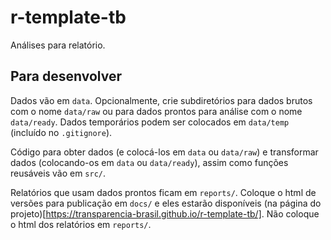 # r-template-tb
Análises para relatório.

## Para desenvolver

Dados vão em `data`. Opcionalmente, crie subdiretórios para dados brutos com o nome `data/raw` ou para dados prontos para análise com o nome `data/ready`. Dados temporários podem ser colocados em `data/temp` (incluído no `.gitignore`). 

Código para obter dados (e colocá-los em `data` ou `data/raw`) e transformar dados (colocando-os em `data` ou `data/ready`), assim como funções reusáveis vão em `src/`.

Relatórios que usam dados prontos ficam em `reports/`. Coloque o html de versões para publicação em `docs/` e eles estarão disponíveis (na página do projeto)[https://transparencia-brasil.github.io/r-template-tb/]. Não coloque o html dos relatórios em `reports/`.
